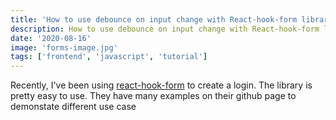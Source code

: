 ```yaml
---
title: 'How to use debounce on input change with React-hook-form library'
description: How to use debounce on input change with React-hook-form library
date: '2020-08-16'
image: 'forms-image.jpg'
tags: ['frontend', 'javascript', 'tutorial']
---
```


Recently, I've been using [react-hook-form](https://github.com/react-hook-form/react-hook-form) to create a login. The library is pretty easy to use.
They have many examples on their github page to demonstate different use case